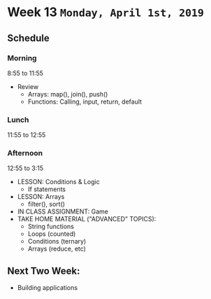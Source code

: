 # Week 13 `Monday, April 1st, 2019`

## Schedule

### Morning
8:55 to 11:55
* Review
    * Arrays: map(), join(), push()
    * Functions: Calling, input, return, default

### Lunch
11:55 to 12:55

### Afternoon
12:55 to 3:15

* LESSON: Conditions & Logic
    * If statements
* LESSON: Arrays
    * filter(), sort()
* IN CLASS ASSIGNMENT: Game
* TAKE HOME MATERIAL ("ADVANCED" TOPICS):
    * String functions
    * Loops (counted)
    * Conditions (ternary)
    * Arrays (reduce, etc)

## Next Two Week:
* Building applications
